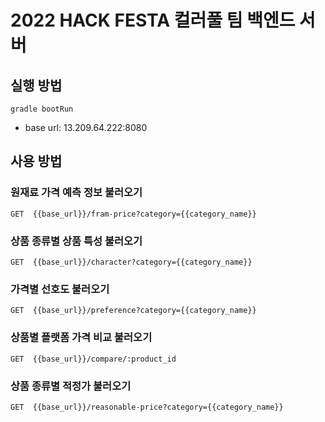 # 2022 HACK FESTA 컬러풀 팀 백엔드 서버

## 실행 방법
```
gradle bootRun
```
- base url: 13.209.64.222:8080

## 사용 방법
### 원재료 가격 예측 정보 불러오기
```
GET  {{base_url}}/fram-price?category={{category_name}}
```
### 상품 종류별 상품 특성 불러오기
```
GET  {{base_url}}/character?category={{category_name}}
```
### 가격별 선호도 불러오기
```
GET  {{base_url}}/preference?category={{category_name}}
```
### 상품별 플랫폼 가격 비교 불러오기
```
GET  {{base_url}}/compare/:product_id
```
### 상품 종류별 적정가 불러오기
```
GET  {{base_url}}/reasonable-price?category={{category_name}}
```
